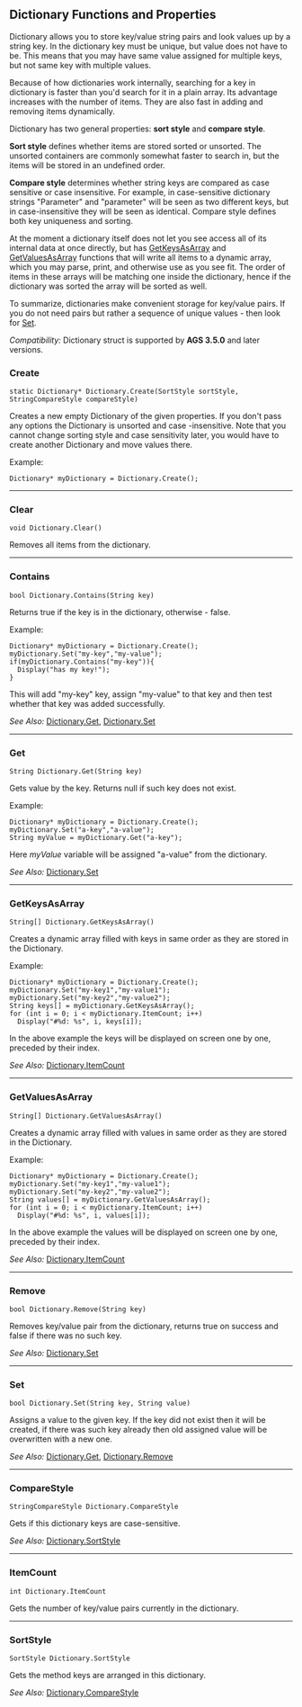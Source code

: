 ## Dictionary Functions and Properties

Dictionary allows you to store key/value string pairs and look values up by a string key. In the dictionary key must be unique, but value does not have to be. This means that you may have same value assigned for multiple keys, but not same key with multiple values.

Because of how dictionaries work internally, searching for a key in dictionary is faster than you'd search for it in a plain array. Its advantage increases with the number of items. They are also fast in adding and removing items dynamically.

Dictionary has two general properties: **sort style** and **compare style**.

**Sort style** defines whether items are stored sorted or unsorted. The unsorted containers are commonly somewhat faster to search in, but the items will be stored in an undefined order.

**Compare style** determines whether string keys are compared as case sensitive or case insensitive. For example, in case-sensitive dictionary strings "Parameter" and "parameter" will be seen as two different keys, but in case-insensitive they will be seen as identical. Compare style defines both key uniqueness and sorting.

At the moment a dictionary itself does not let you see access all of its internal data at once directly, but has [GetKeysAsArray](Dictionary#getkeysasarray) and [GetValuesAsArray](Dictionary#getvaluesasarray) functions that will write all items to a dynamic array, which you may parse, print, and otherwise use as you see fit. The order of items in these arrays will be matching one inside the dictionary, hence if the dictionary was sorted the array will be sorted as well.

To summarize, dictionaries make convenient storage for key/value pairs. If you do not need pairs but rather a sequence of unique values - then look for [Set](Set).

*Compatibility:* Dictionary struct is supported by **AGS 3.5.0** and later versions.

### Create

    static Dictionary* Dictionary.Create(SortStyle sortStyle, StringCompareStyle compareStyle)

Creates a new empty Dictionary of the given properties. If you don't pass any options the Dictionary is unsorted and case -insensitive. Note that you cannot change sorting style and case sensitivity later, you would have to create another Dictionary and move values there.

Example:

    Dictionary* myDictionary = Dictionary.Create();

---

### Clear

    void Dictionary.Clear()

Removes all items from the dictionary.

---

### Contains

    bool Dictionary.Contains(String key)

Returns true if the key is in the dictionary, otherwise - false.

Example:

    Dictionary* myDictionary = Dictionary.Create();
    myDictionary.Set("my-key","my-value");
    if(myDictionary.Contains("my-key")){
      Display("has my key!");
    }

This will add "my-key" key, assign "my-value" to that key and then test whether that key was added successfully.

*See Also:* [Dictionary.Get](Dictionary#get),
[Dictionary.Set](Dictionary#set)

---

### Get

    String Dictionary.Get(String key)

Gets value by the key. Returns null if such key does not exist.

Example:

    Dictionary* myDictionary = Dictionary.Create();
    myDictionary.Set("a-key","a-value");
    String myValue = myDictionary.Get("a-key");

Here _myValue_ variable will be assigned "a-value" from the dictionary.

*See Also:* [Dictionary.Set](Dictionary#set)

---

### GetKeysAsArray

    String[] Dictionary.GetKeysAsArray()

Creates a dynamic array filled with keys in same order as they are stored in the Dictionary.

Example:

    Dictionary* myDictionary = Dictionary.Create();
    myDictionary.Set("my-key1","my-value1");
    myDictionary.Set("my-key2","my-value2");
    String keys[] = myDictionary.GetKeysAsArray();
    for (int i = 0; i < myDictionary.ItemCount; i++)
      Display("#%d: %s", i, keys[i]);

In the above example the keys will be displayed on screen one by one, preceded by their index.

*See Also:* [Dictionary.ItemCount](Dictionary#itemcount)

---

### GetValuesAsArray

    String[] Dictionary.GetValuesAsArray()

Creates a dynamic array filled with values in same order as they are stored in the Dictionary.

Example:

    Dictionary* myDictionary = Dictionary.Create();
    myDictionary.Set("my-key1","my-value1");
    myDictionary.Set("my-key2","my-value2");
    String values[] = myDictionary.GetValuesAsArray();
    for (int i = 0; i < myDictionary.ItemCount; i++)
      Display("#%d: %s", i, values[i]);

In the above example the values will be displayed on screen one by one, preceded by their index.

*See Also:* [Dictionary.ItemCount](Dictionary#itemcount)

---

### Remove

    bool Dictionary.Remove(String key)

Removes key/value pair from the dictionary, returns true on success and false if there was no such key.

*See Also:* [Dictionary.Set](Dictionary#set)

---

### Set

    bool Dictionary.Set(String key, String value)

Assigns a value to the given key. If the key did not exist then it will be created, if there was such key already then old assigned value will be overwritten with a new one.

*See Also:* [Dictionary.Get](Dictionary#get),
[Dictionary.Remove](Dictionary#remove)

---

### CompareStyle

    StringCompareStyle Dictionary.CompareStyle

Gets if this dictionary keys are case-sensitive.

*See Also:* [Dictionary.SortStyle](Dictionary#sortstyle)

---

### ItemCount

    int Dictionary.ItemCount

Gets the number of key/value pairs currently in the dictionary.

---

### SortStyle

    SortStyle Dictionary.SortStyle

Gets the method keys are arranged in this dictionary.

*See Also:* [Dictionary.CompareStyle](Dictionary#comparestyle)

